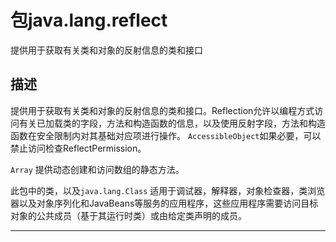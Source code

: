 #   包java.lang.reflect

提供用于获取有关类和对象的反射信息的类和接口

##  描述

提供用于获取有关类和对象的反射信息的类和接口。Reflection允许以编程方式访问有关已加载类的字段，方法和构造函数的信息，以及使用反射字段，方法和构造函数在安全限制内对其基础对应项进行操作。
`AccessibleObject`如果必要，可以禁止访问检查ReflectPermission。

`Array` 提供动态创建和访问数组的静态方法。

此包中的类，以及`java.lang.Class` 适用于调试器，解释器，对象检查器，类浏览器以及对象序列化和JavaBeans等服务的应用程序，这些应用程序需要访问目标对象的公共成员（基于其运行时类）或由给定类声明的成员。

----
